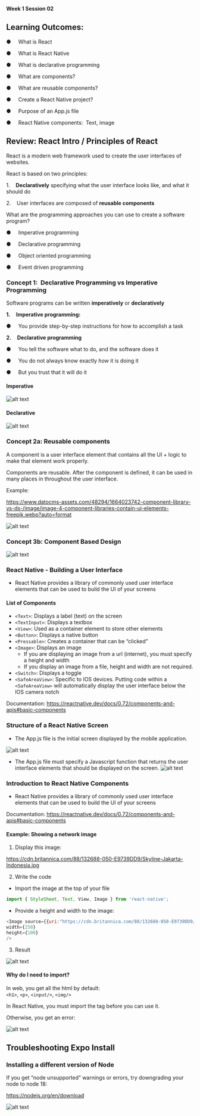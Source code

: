 **Week 1 Session 02**

## Learning Outcomes:

●     What is React

●     What is React Native

●     What is declarative programming

●     What are components?

●     What are reusable components?

●     Create a React Native project?

●     Purpose of an App.js file

●     React Native components:  Text, image


## Review: React Intro / Principles of React


React is a modern web framework used to create the user interfaces of websites.

React is based on two principles:

1.    **Declaratively** specifying what the user interface looks like, and what it should do

2.    User interfaces are composed of **reusable components**

What are the programming approaches you can use to create a software program?

●     Imperative programming

●     Declarative programming

●     Object oriented programming

●     Event driven programming

### Concept 1:  Declarative Programming vs Imperative Programming


Software programs can be written **imperatively** or **declaratively**

**1.**    **Imperative programming:**

●     You provide step-by-step instructions for how to accomplish a task

**2.**    **Declarative programming**

●     You tell the software what to do, and the software does it

●     You do not always know exactly _how_ it is doing it

●     But you trust that it will do it

#### Imperative

![alt text](./images/image-9.png)

#### Declarative

![alt text](./images/image-10.png)

### Concept 2a: Reusable components

A component is a user interface element that contains all the UI + logic to make that element work properly.

Components are reusable. After the component is defined, it can be used in many places in throughout the user interface.

Example: 
 
https://www.datocms-assets.com/48294/1664023742-component-library-vs-ds-/image/image-4-component-libraries-contain-ui-elements-freepik.webp?auto=format

![alt text](./images/image-11.png)
 
### Concept 3b: Component Based Design

![alt text](./images/image-12.png)

### React Native - Building a User Interface

- React Native provides a library of commonly used user interface elements that can be used to build the UI of your screens

####  List of Components

- `<Text>`:  Displays a label (text) on the screen
- `<TextInput>`:  Displays a textbox
- `<View>`: Used as a container element to store other elements
- `<Button>`:  Displays a native button
- `<Pressable>`:  Creates a container that can be “clicked” 
- `<Image>`:  Displays an image
    - If you are displaying an image from a url (internet), you must specify a height and width 
    - If you display an image from a file, height and width are not required.
- `<Switch>`: Displays a toggle
- `<SafeAreaView>`: Specific to IOS devices.  Putting code within a `<SafeAreaView>` will automatically display the user interface below the IOS camera notch

Documentation: https://reactnative.dev/docs/0.72/components-and-apis#basic-components
 

### Structure of a React Native Screen


- The App.js file is the initial screen displayed by the mobile application.

![alt text](./images/image-14.png)

- The App.js file must specify a Javascript  function that returns the user interface elements that should be displayed on the screen.
![alt text](./images/image-15.png)
 
### Introduction to React Native Components
- React Native provides a library of commonly used user interface elements that can be used to build the UI of your screens

Documentation: https://reactnative.dev/docs/0.72/components-and-apis#basic-components

#### Example: Showing a network image

1. Display this image:

https://cdn.britannica.com/88/132688-050-E9739DD9/Skyline-Jakarta-Indonesia.jpg


2.  Write the code

- Import the image at the top of your file

```js
import { StyleSheet, Text, View, Image } from 'react-native';
```

- Provide a height and width to the image:
```js
<Image source={{uri:"https://cdn.britannica.com/88/132688-050-E9739DD9/Skyline-Jakarta-Indonesia.jpg"}}
width={250}
height={100}
/>
```
3. Result

![alt text](./images/image-16.png)
  

#### Why do I need to import?

In web, you get all the html by default:  
`<h1>`, `<p>`, `<input/>`, `<img/>`

In React Native, you must import the tag before you can use it.

Otherwise, you get an error:

 ![alt text](./images/image-17.png)

## Troubleshooting Expo Install
### Installing a different version of Node

If you get “node unsupported” warnings or errors, try downgrading your node to node 18:

https://nodejs.org/en/download

 ![alt text](./image/image-13.png)


